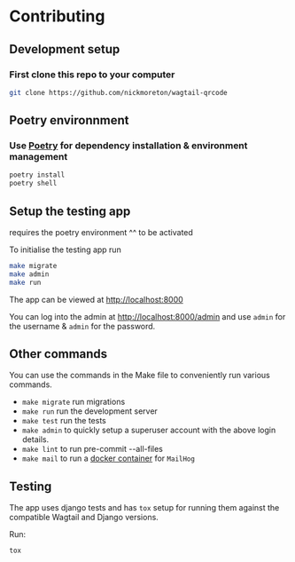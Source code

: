 # Contributing

## Development setup

### First clone this repo to your computer

```bash
git clone https://github.com/nickmoreton/wagtail-qrcode
```

## Poetry environnment

### Use [Poetry](https://python-poetry.org) for dependency installation & environment management

```bash
poetry install
poetry shell
```

## Setup the testing app

requires the poetry environment ^^ to be activated

To initialise the testing app run

```bash
make migrate
make admin
make run
```

The app can be viewed at <http://localhost:8000>

You can log into the admin at <http://localhost:8000/admin> and use `admin` for the username & `admin` for the password.

## Other commands

You can use the commands in the Make file to conveniently run various commands.

- `make migrate` run migrations
- `make run` run the development server
- `make test` run the tests
- `make admin` to quickly setup a superuser account with the above login details.
- `make lint` to run pre-commit --all-files
- `make mail` to run a [docker container](docs/mailhog.md) for `MailHog`

## Testing

The app uses django tests and has `tox` setup for running them against the compatible Wagtail and Django versions.

Run:

```bash
tox
```
